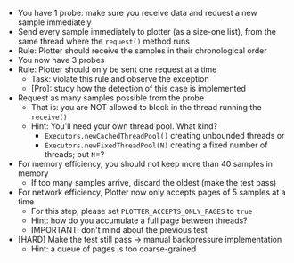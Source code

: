 

- You have 1 probe: make sure you receive data and request a new sample immediately
- Send every sample immediately to plotter (as a size-one list), from the same thread where the `request()` method runs
- Rule: Plotter should receive the samples in their chronological order
- You now have 3 probes
- Rule: Plotter should only be sent one request at a time
  - Task: violate this rule and observe the exception
  - [Pro]: study how the detection of this case is implemented
- Request as many samples possible from the probe 
  - That is: you are NOT allowed to block in the thread running the `receive()`
  - Hint: You'll need your own thread pool. What kind? 
    - `Executors.newCachedThreadPool()` creating unbounded threads or 
    - `Executors.newFixedThreadPool(N)` creating a fixed number of threads; but `N`=?
- For memory efficiency, you should not keep more than 40 samples in memory
  - If too many samples arrive, discard the oldest (make the test pass)
- For network efficiency, Plotter now only accepts pages of 5 samples at a time
    - For this step, please set `PLOTTER_ACCEPTS_ONLY_PAGES` to `true` 
    - Hint: how do you accumulate a full page between threads?
    - IMPORTANT: don't mind about the previous test
- [HARD] Make the test still pass -> manual backpressure implementation
  - Hint: a queue of pages is too coarse-grained
  

